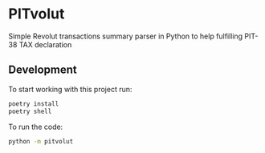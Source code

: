 # PITvolut
Simple Revolut transactions summary parser in Python to help fulfilling PIT-38 TAX declaration

## Development

To start working with this project run:

```bash
poetry install
poetry shell
```

To run the code:

```bash
python -m pitvolut
```
